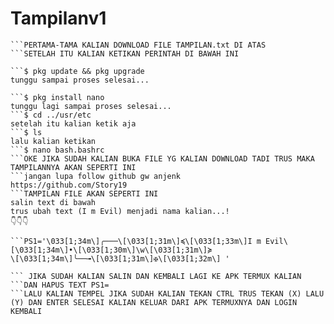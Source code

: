 # Tampilanv1
```BERIKUT CARA MENGUBAH TAMPILAN TERMUX
```PERTAMA-TAMA KALIAN DOWNLOAD FILE TAMPILAN.txt DI ATAS
```SETELAH ITU KALIAN KETIKAN PERINTAH DI BAWAH INI

```$ pkg update && pkg upgrade
tunggu sampai proses selesai...

```$ pkg install nano
tunggu lagi sampai proses selesai...
```$ cd ../usr/etc
setelah itu kalian ketik aja
```$ ls
lalu kalian ketikan
```$ nano bash.bashrc
```OKE JIKA SUDAH KALIAN BUKA FILE YG KALIAN DOWNLOAD TADI TRUS MAKA TAMPILANNYA AKAN SEPERTI INI
```jangan lupa follow github gw anjenk
https://github.com/Story19
```TAMPILAN FILE AKAN SEPERTI INI
salin text di bawah
trus ubah text (I m Evil) menjadi nama kalian...!
👇👇👇

```PS1='\033[1;34m\]╭───\[\033[1;31m\]≼\[\033[1;33m\]I m Evil\[\033[1;34m\]•\[\033[1;30m\]\w\[\033[1;31m\]≽
\[\033[1;34m\]╰──╼\[\033[1;31m\]✠\[\033[1;32m\] '

``` JIKA SUDAH KALIAN SALIN DAN KEMBALI LAGI KE APK TERMUX KALIAN 
```DAN HAPUS TEXT PS1=
```LALU KALIAN TEMPEL JIKA SUDAH KALIAN TEKAN CTRL TRUS TEKAN (X) LALU (Y) DAN ENTER SELESAI KALIAN KELUAR DARI APK TERMUXNYA DAN LOGIN KEMBALI
